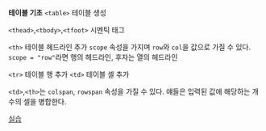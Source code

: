 **테이블 기초**
`<table>` 테이블 생성

`<thead>`,`<tbody>`,`<tfoot>` 시멘틱 태그


`<th>`   테이블 헤드라인 추가
`scope` 속성을 가지며 `row`와 `col`을 값으로 가질 수 있다.
`scope = "row"`라면 행의 헤드라인, 후자는 열의 헤드라인

`<tr>`   테이블 행 추가
`<td>` 테이블 셀 추가

`<td>`,`<th>`는 `colspan`, `rowspan` 속성을 가질 수 있다.
얘들은 입력된 값에 해당하는 개수의 셀을 병합한다.

[실습](http://bit.ly/2tc2bph)

